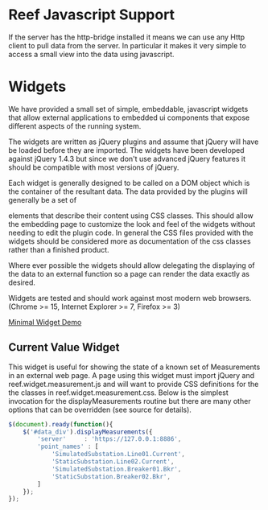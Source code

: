 
Reef Javascript Support
=========================

If the server has the http-bridge installed it means we can use any Http client to pull data from the server. In
particular it makes it very simple to access a small view into the data using javascript.

Widgets
========

We have provided a small set of simple, embeddable, javascript widgets that allow external applications to embedded
ui components that expose different aspects of the running system.

The widgets are written as jQuery plugins and assume that jQuery will have be loaded before they are imported. The
widgets have been developed against jQuery 1.4.3 but since we don't use advanced jQuery features it should be compatible
with most versions of jQuery.

Each widget is generally designed to be called on a DOM object which is the container of the resultant data. The data
provided by the plugins will generally be a set of <div> elements that describe their content using CSS classes. This
should allow the embedding page to customize the look and feel of the widgets without needing to edit the plugin code.
In general the CSS files provided with the widgets should be considered more as documentation of the css classes rather
than a finished product.

Where ever possible the widgets should allow delegating the displaying of the data to an external function so a page can
render the data exactly as desired.

Widgets are tested and should work against most modern web browsers. (Chrome >= 15, Internet Explorer >= 7, Firefox >= 3)

[Minimal Widget Demo](js-service-client/src/main/web/reef.widget-demos.html)

Current Value Widget
---------------------

This widget is useful for showing the state of a known set of Measurements in an external web page. A page using this
widget must import jQuery and reef.widget.measurement.js and will want to provide CSS definitions for the the classes
in reef.widget.measurement.css. Below is the simplest invocation for the displayMeasurements routine but there are many
other options that can be overridden (see source for details).

```javascript
$(document).ready(function(){
    $('#data_div').displayMeasurements({
        'server'     : 'https://127.0.0.1:8886',
        'point_names' : [
            'SimulatedSubstation.Line01.Current',
            'StaticSubstation.Line02.Current',
            'SimulatedSubstation.Breaker01.Bkr',
            'StaticSubstation.Breaker02.Bkr',
        ]
    });
});
```